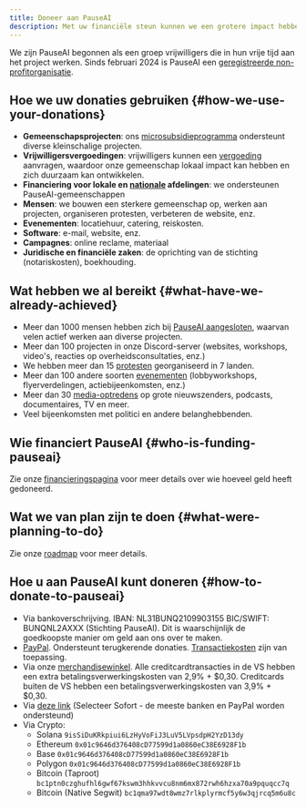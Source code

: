 ```yaml
---
title: Doneer aan PauseAI
description: Met uw financiële steun kunnen we een grotere impact hebben.
---
```

 <!-- end of frontmatter metadata, dashes above need to stay -->

<script>
    import Donate from '$lib/components/Donate.svelte'
</script>

We zijn PauseAI begonnen als een groep vrijwilligers die in hun vrije tijd aan het project werken.
Sinds februari 2024 is PauseAI een [geregistreerde non-profitorganisatie](/legal).

<Donate />

## Hoe we uw donaties gebruiken {#how-we-use-your-donations}

- **Gemeenschapsprojecten**: ons [microsubsidieprogramma](/microgrants) ondersteunt diverse kleinschalige projecten.
- **Vrijwilligersvergoedingen**: vrijwilligers kunnen een [vergoeding](/volunteer-stipends) aanvragen, waardoor onze gemeenschap lokaal impact kan hebben en zich duurzaam kan ontwikkelen.
- **Financiering voor lokale en [nationale](/national-groups) afdelingen**: we ondersteunen PauseAI-gemeenschappen
- **Mensen**: we bouwen een sterkere gemeenschap op, werken aan projecten, organiseren protesten, verbeteren de website, enz.
- **Evenementen**: locatiehuur, catering, reiskosten.
- **Software**: e-mail, website, enz.
- **Campagnes**: online reclame, materiaal
- **Juridische en financiële zaken**: de oprichting van de stichting (notariskosten), boekhouding.

## Wat hebben we al bereikt {#what-have-we-already-achieved}

- Meer dan 1000 mensen hebben zich bij [PauseAI aangesloten](/join), waarvan velen actief werken aan diverse projecten.
- Meer dan 100 projecten in onze Discord-server (websites, workshops, video's, reacties op overheidsconsultaties, enz.)
- We hebben meer dan 15 [protesten](/protests) georganiseerd in 7 landen.
- Meer dan 100 andere soorten [evenementen](/events) (lobbyworkshops, flyerverdelingen, actiebijeenkomsten, enz.)
- Meer dan 30 [media-optredens](/press) op grote nieuwszenders, podcasts, documentaires, TV en meer.
- Veel bijeenkomsten met politici en andere belanghebbenden.

## Wie financiert PauseAI {#who-is-funding-pauseai}

Zie onze [financieringspagina](/funding) voor meer details over wie hoeveel geld heeft gedoneerd.

## Wat we van plan zijn te doen {#what-were-planning-to-do}

Zie onze [roadmap](/roadmap) voor meer details.

## Hoe u aan PauseAI kunt doneren {#how-to-donate-to-pauseai}

- Via bankoverschrijving. IBAN: NL31BUNQ2109903155 BIC/SWIFT: BUNQNL2AXXX (Stichting PauseAI). Dit is waarschijnlijk de goedkoopste manier om geld aan ons over te maken.
- [PayPal](https://www.paypal.com/donate/?hosted_button_id=4TWZXY62EM5VE). Ondersteunt terugkerende donaties. [Transactiekosten](https://www.paypal.com/webapps/mpp/merchant-fees) zijn van toepassing.
- Via onze [merchandisewinkel](https://pauseai-shop.fourthwall.com/). Alle creditcardtransacties in de VS hebben een extra betalingsverwerkingskosten van 2,9% + $0,30. Creditcards buiten de VS hebben een betalingsverwerkingskosten van 3,9% + $0,30.
- Via [deze link](https://bunq.me/pauseai) (Selecteer Sofort - de meeste banken en PayPal worden ondersteund)
- Via Crypto:
  - Solana `9isSiDuKRkpiui6LzHyVoFiJ3LuV5LVpsdpH2YzD13dy`
  - Ethereum `0x01c9646d376408cD77599d1a0860eC38E6928F1b`
  - Base `0x01c9646d376408cD77599d1a0860eC38E6928F1b`
  - Polygon `0x01c9646d376408cD77599d1a0860eC38E6928F1b`
  - Bitcoin (Taproot) `bc1ptn0czghufhl6gwf67kswm3hhkvvcu8nm6mx872rwh6hzxa70a9pquqcc7q`
  - Bitcoin (Native Segwit) `bc1qma97wdt8wmz7rlkplyrmcf5y6w3qjrcq5m6u8c`